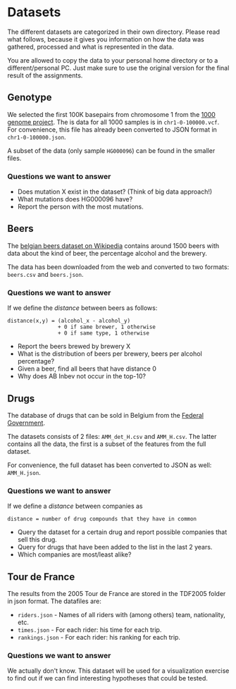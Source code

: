 # Datasets

The different datasets are categorized in their own directory. Please read what follows, because it gives you information on how the data was gathered, processed and what is represented in the data.

You are allowed to copy the data to your personal home directory or to a different/personal PC. Just make sure to use the original version for the final result of the assignments.

## Genotype ##

We selected the first 100K basepairs from chromosome 1 from the [1000 genome project](http://www.1000genomes.org/). The is data for all 1000 samples is in `chr1-0-100000.vcf`. For convenience, this file has already been converted to JSON format in `chr1-0-100000.json`.

A subset of the data (only sample `HG000096`) can be found in the smaller files.

### Questions we want to answer ###

* Does mutation X exist in the dataset? (Think of big data approach!)
* What mutations does HG000096 have?
* Report the person with the most mutations.


## Beers ##

The [belgian beers dataset on Wikipedia](http://nl.wikipedia.org/wiki/Lijst_van_Belgische_bieren) contains around 1500 beers with data about the kind of beer, the percentage alcohol and the brewery.

The data has been downloaded from the web and converted to two formats: `beers.csv` and `beers.json`.

### Questions we want to answer ###

If we define the _distance_ between beers as follows:

```
distance(x,y) = (alcohol_x - alcohol_y) 
                + 0 if same brewer, 1 otherwise
                + 0 if same type, 1 otherwise
```

* Report the beers brewed by brewery X
* What is the distribution of beers per brewery, beers per alcohol percentage?
* Given a beer, find all beers that have distance 0
* Why does AB Inbev not occur in the top-10?


## Drugs ##

The database of drugs that can be sold in Belgium from the [Federal Government](http://www.fagg-afmps.be/nl/items/gegevensbank_vergunde_geneesmiddelen/). 

The datasets consists of 2 files: `AMM_det_H.csv` and `AMM_H.csv`. The latter contains all the data, the first is a subset of the features from the full dataset.

For convenience, the full dataset has been converted to JSON as well: `AMM_H.json`.

### Questions we want to answer ###

If we define a _distance_ between companies as

```
distance = number of drug compounds that they have in common
```

* Query the dataset for a certain drug and report possible companies that sell this drug.
* Query for drugs that have been added to the list in the last 2 years.
* Which companies are most/least alike?


## Tour de France ##

The results from the 2005 Tour de France are stored in the TDF2005 folder in json format. The datafiles are:

* `riders.json` - Names of all riders with (among others) team, nationality, etc.
* `times.json` - For each rider: his time for each trip.
* `rankings.json` - For each rider: his ranking for each trip.

### Questions we want to answer ###

We actually don't know. This dataset will be used for a visualization exercise to find out if we can find interesting hypotheses that could be tested.
